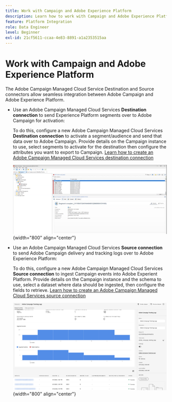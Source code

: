 ```yaml
---
title: Work with Campaign and Adobe Experience Platform
description: Learn how to work with Campaign and Adobe Experience Platform
feature: Platform Integration
role: Data Engineer
level: Beginner
exl-id: 21cf5611-ccaa-4e83-8891-a1a2353515aa
---
```

# Work with Campaign and Adobe Experience Platform

The Adobe Campaign Managed Cloud Service Destination and Source connectors allow seamless integration between Adobe Campaign and Adobe Experience Platform.

* Use an Adobe Campaign Managed Cloud Services **Destination connection** to send Experience Platform segments over to Adobe Campaign for activation:

    To do this, configure a new Adobe Campaign Managed Cloud Services **Destination connection** to activate a segment/audience and send that data over to Adobe Campaign. Provide details on the Campaign instance to use, select segments to activate for the destination then configure the attributes you want to export to Campaign. [Learn how to create an Adobe Campaign Managed Cloud Services destination connection](https://www.adobe.com/go/destinations-adobe-campaign-managed-cloud-services-en)

    ![](assets/aep-destination.png){width="800" align="center"}

* Use an Adobe Campaign Managed Cloud Services **Source connection** to send Adobe Campaign delivery and tracking logs over to Adobe Experience Platform:

    To do this, configure a new Adobe Campaign Managed Cloud Services **Source connection** to ingest Campaign events into Adobe Experient Platform. Provide details on the Campaign instance and the schema to use, select a dataset where data should be ingested, then configure the fields to retrieve. [Learn how to create an Adobe Campaign Managed Cloud Services source connection](https://www.adobe.com/go/sources-campaign-ui-en)

    ![](assets/aep-logs.png){width="800" align="center"}
